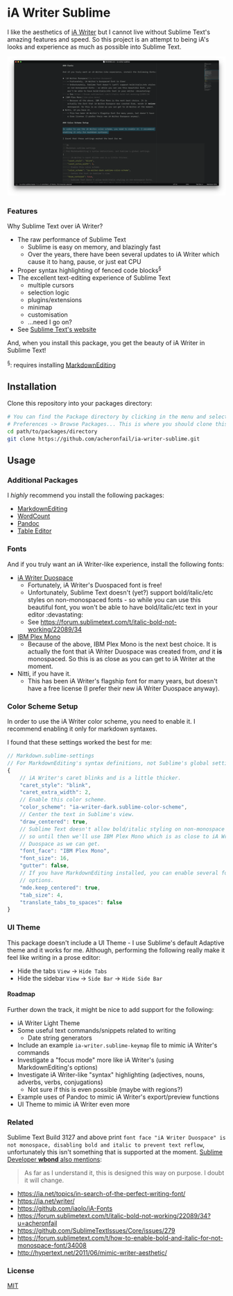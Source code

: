 # iA Writer Sublime

I like the aesthetics of [iA Writer][ia-writer] but I cannot live without Sublime Text's amazing features and speed. So this project is an attempt to being iA's looks and experience as much as possible into Sublime Text.

![screenshot](screenshots/1.png)

### Features

Why Sublime Text over iA Writer?

* The raw performance of Sublime Text
	- Sublime is easy on memory, and blazingly fast
	- Over the years, there have been several updates to iA Writer which cause it to hang, pause, or just eat CPU
* Proper syntax highlighting of fenced code blocks<sup>§</sup>
* The excellent text-editing experience of Sublime Text
	- multiple cursors
	- selection logic
	- plugins/extensions
	- minimap
	- customisation
	- ...need I go on?
* See [Sublime Text's website](https://www.sublimetext.com/)

And, when you install this package, you get the beauty of iA Writer in Sublime Text!

<sup>§</sup>: requires installing [MarkdownEditing][markdown-editing]

## Installation

Clone this repository into your packages directory:

```bash
# You can find the Package directory by clicking in the menu and selecting:
# Preferences -> Browse Packages... This is where you should clone this repo.
cd path/to/packages/directory
git clone https://github.com/acheronfail/ia-writer-sublime.git
```

## Usage

### Additional Packages

I *highly* recommend you install the following packages:

* [MarkdownEditing][markdown-editing]
* [WordCount][word-count]
* [Pandoc][pandoc]
* [Table Editor][table-editor]

### Fonts

And if you truly want an iA Writer-like experience, install the following fonts:

* [iA Writer Duospace][ia-writer-duospace]
	- Fortunately, iA Writer's Duospaced font is free!
	- Unfortunately, Sublime Text doesn't (yet?) support bold/italic/etc styles on non-monospaced fonts - so while you can use this beautiful font, you won't be able to have bold/italic/etc text in your editor :devastating:
	- See https://forum.sublimetext.com/t/italic-bold-not-working/22089/34
* [IBM Plex Mono][ibm-plex-mono]
	- Because of the above, IBM Plex Mono is the next best choice. It is actually the font that iA Writer Duospace was created from, *and* it **is** monospaced. So this is as close as you can get to iA Writer at the moment.
* Nitti, if you have it.
	- This has been iA Writer's flagship font for many years, but doesn't have a free license (I prefer their new iA Writer Duospace anyway).

### Color Scheme Setup

In order to use the iA Writer color scheme, you need to enable it. I recommend enabling it only for markdown syntaxes.

I found that these settings worked the best for me:

```js
// Markdown.sublime-settings
// For MarkdownEditing's syntax definitions, not Sublime's global settings.
{
	// iA Writer's caret blinks and is a little thicker.
	"caret_style": "blink",
	"caret_extra_width": 2,
	// Enable this color scheme.
	"color_scheme": "ia-writer-dark.sublime-color-scheme",
	// Center the text in Sublime's view.
	"draw_centered": true,
	// Sublime Text doesn't allow bold/italic styling on non-monospace fonts,
	// so until then we'll use IBM Plex Mono which is as close to iA Writer
	// Duospace as we can get.
	"font_face": "IBM Plex Mono",
	"font_size": 16,
	"gutter": false,
	// If you have MarkdownEditing installed, you can enable several focus-like
	// options.
	"mde.keep_centered": true,
	"tab_size": 4,
	"translate_tabs_to_spaces": false
}
```

### UI Theme

This package doesn't include a UI Theme - I use Sublime's default Adaptive theme and it works for me. Although, performing the following really make it feel like writing in a prose editor:

* Hide the tabs `View` -> `Hide Tabs`
* Hide the sidebar `View` -> `Side Bar` -> `Hide Side Bar`

#### Roadmap

Further down the track, it might be nice to add support for the following:

* iA Writer Light Theme
* Some useful text commands/snippets related to writing
	- Date string generators
* Include an example `ia-writer.sublime-keymap` file to mimic iA Writer's commands
* Investigate a "focus mode" more like iA Writer's (using MarkdownEditing's options)
* Investigate iA Writer-like "syntax" highlighting (adjectives, nouns, adverbs, verbs, conjugations)
	- Not sure if this is even possible (maybe with regions?)
* Example uses of Pandoc to mimic iA Writer's export/preview functions
* UI Theme to mimic iA Writer even more

### Related

Sublime Text Build 3127 and above print `font face "iA Writer Duospace" is not monospace, disabling bold and italic to prevent text reflow`, unfortunately this isn't something that is supported at the moment. [Sublime Developer **wbond** also mentions](https://forum.sublimetext.com/t/proportional-fonts-lose-italic-bold-syntax-highlighting/10245/10?u=acheronfail):

> As far as I understand it, this is designed this way on purpose. I doubt it will change.

* https://ia.net/topics/in-search-of-the-perfect-writing-font/
* https://ia.net/writer/
* https://github.com/iaolo/iA-Fonts
* https://forum.sublimetext.com/t/italic-bold-not-working/22089/34?u=acheronfail
* https://github.com/SublimeTextIssues/Core/issues/279
* https://forum.sublimetext.com/t/how-to-enable-bold-and-italic-for-not-monospace-font/34008
* http://hypertext.net/2011/06/mimic-writer-aesthetic/

### License

[MIT](./LICENSE)

[ia-writer]: https://www.google.com.au/search?q=ia+writer&ie=utf-8&oe=utf-8&client=firefox-b-ab&gfe_rd=cr&dcr=0&ei=YK-jWsKyJdHN8gfstJmoDA
[markdown-editing]: https://github.com/SublimeText-Markdown/MarkdownEditing
[table-editor]: https://github.com/vkocubinsky/SublimeTableEditor
[word-count]: https://github.com/titoBouzout/WordCount
[pandoc]: https://github.com/tbfisher/sublimetext-Pandoc
[ia-writer-duospace]: https://github.com/iaolo/iA-Fonts
[ibm-plex-mono]: https://github.com/IBM/plex

